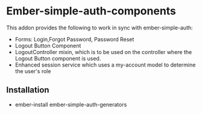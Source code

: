 # Ember-simple-auth-components

This addon provides the following to work in sync with ember-simple-auth:

* Forms: Login,Forgot Password, Password Reset
* Logout Button Component
* LogoutController mixin, which is to be used on the controller where the Logout Button component is used. 
* Enhanced session service which uses a my-account model to determine the user's role

## Installation

* ember-install ember-simple-auth-generators
